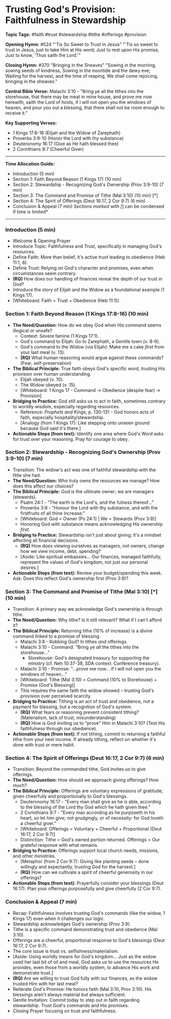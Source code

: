# Trusting God's Provision: Faithfulness in Stewardship

**Topic Tags:** #faith #trust #stewardship #tithe #offerings #provision

**Opening Hymn:** #524 "'Tis So Sweet to Trust in Jesus"
"'Tis so sweet to trust in Jesus, just to take Him at His word; Just to rest upon His promise, Just to know, 'Thus saith the Lord.'"

**Closing Hymn:** #370 "Bringing in the Sheaves"
"Sowing in the morning, sowing seeds of kindness, Sowing in the noontide and the dewy eve; Waiting for the harvest, and the time of reaping, We shall come rejoicing, bringing in the sheaves."

**Central Bible Verse:** Malachi 3:10 - "Bring ye all the tithes into the storehouse, that there may be meat in mine house, and prove me now herewith, saith the Lord of hosts, if I will not open you the windows of heaven, and pour you out a blessing, that there shall not be room enough to receive it."

**Key Supporting Verses:**
*   1 Kings 17:8-16 (Elijah and the Widow of Zarephath)
*   Proverbs 3:9-10 (Honor the Lord with thy substance)
*   Deuteronomy 16:17 (Give as He hath blessed thee)
*   2 Corinthians 9:7 (Cheerful Giver)

---

**Time Allocation Guide:**
*   Introduction (5 min)
*   Section 1: Faith Beyond Reason (1 Kings 17) (10 min)
*   Section 2: Stewardship - Recognizing God's Ownership (Prov 3:9-10) (7 min)
*   Section 3: The Command and Promise of Tithe (Mal 3:10) (10 min) [*]
*   Section 4: The Spirit of Offerings (Deut 16:17, 2 Cor 9:7) (6 min)
*   Conclusion & Appeal (7 min)
*Sections marked with [*] can be condensed if time is limited*

---

### Introduction (5 min)
-   Welcome & Opening Prayer
-   Introduce Topic: Faithfulness and Trust, specifically in managing God's resources.
-   Define Faith: More than belief, it's active trust leading to obedience (Heb 11:1, 6).
-   Define Trust: Relying on God's character and promises, even when circumstances seem contrary.
-   **(RQ)** How does our handling of finances reveal the depth of our trust in God?
-   Introduce the story of Elijah and the Widow as a foundational example (1 Kings 17).
-   [Whiteboard: Faith = Trust + Obedience (Heb 11:1)]

### Section 1: Faith Beyond Reason (1 Kings 17:8-16) (10 min)
-   **The Need/Question:** How do we obey God when His command seems illogical or unsafe?
    -   Context: Severe famine (1 Kings 17:1).
    -   God's command to Elijah: Go to Zarephath, a Gentile town (v. 8-9).
    -   God's command to the Widow (via Elijah): Make me a cake *first* from your last meal (v. 13).
    -   **(RQ)** What human reasoning would argue against these commands? (Fear, self-preservation)
-   **The Biblical Principle:** True faith obeys God's specific word, trusting His provision over human understanding.
    -   Elijah obeyed (v. 10).
    -   The Widow obeyed (v. 15).
    -   [Whiteboard: 1 Kings 17 - Command -> Obedience (despite fear) -> Provision]
-   **Bridging to Practice:** God still asks us to act in faith, sometimes contrary to worldly wisdom, especially regarding resources.
    -   Reference: *Prophets and Kings*, p. 130-131 - God honors acts of faith, especially hospitality/stewardship.
    -   [Analogy (from 1 Kings 17): Like stepping onto unseen ground because God said it's there.]
-   **Actionable Steps (from text):** Identify one area where God's Word asks for trust over your reasoning. Pray for courage to obey.

### Section 2: Stewardship - Recognizing God's Ownership (Prov 3:9-10) (7 min)
-   Transition: The widow's act was one of faithful stewardship with the little she had.
-   **The Need/Question:** Who truly owns the resources we manage? How does this affect our choices?
-   **The Biblical Principle:** God is the ultimate owner; we are managers (stewards).
    -   Psalm 24:1 - "The earth is the Lord's, and the fulness thereof..."
    -   Proverbs 3:9 - "Honour the Lord with thy substance, and with the firstfruits of all thine increase:"
    -   [Whiteboard: God = Owner (Ps 24:1) | We = Stewards (Prov 3:9)]
    -   Honoring God with substance means acknowledging His ownership *first*.
-   **Bridging to Practice:** Stewardship isn't just about giving; it's a mindset affecting all financial decisions.
    -   **(RQ)** How does viewing ourselves as managers, not owners, change how we view income, debt, spending?
    -   [Aside: Like spiritual embassies... Our finances, managed faithfully, represent the values of God's kingdom, not just our personal desires.]
-   **Actionable Steps (from text):** Review your budget/spending this week. Ask: Does this reflect God's ownership first (Prov 3:9)?

### Section 3: The Command and Promise of Tithe (Mal 3:10) [*] (10 min)
-   Transition: A primary way we acknowledge God's ownership is through tithe.
-   **The Need/Question:** Why tithe? Is it still relevant? What if I can't afford it?
-   **The Biblical Principle:** Returning tithe (10% of increase) is a divine command linked to a promise of blessing.
    -   Malachi 3:8 - Robbing God? In tithes *and* offerings.
    -   Malachi 3:10 - Command: "Bring ye *all* the tithes into the storehouse..."
        -   Storehouse: God's designated treasury for supporting the ministry (cf. Neh 10:37-38, SDA context: Conference treasury).
    -   Malachi 3:10 - Promise: "...prove me now... if I will not open you the windows of heaven..."
    -   [Whiteboard: Tithe (Mal 3:10) = Command (10% to Storehouse) + Promise (God's Blessing)]
    -   This requires the same faith the widow showed – trusting God's provision over perceived scarcity.
-   **Bridging to Practice:** Tithing is an act of trust and obedience, not a payment for blessing, but a recognition of God's system.
    -   **(RQ)** What fears or reasoning prevent consistent tithing? (Materialism, lack of trust, misunderstanding)
    -   **(RQ)** How is God inviting us to "prove" Him in Malachi 3:10? (Test His faithfulness through our obedience).
-   **Actionable Steps (from text):** If not tithing, commit to returning a faithful tithe from your next income. If already tithing, reflect on whether it's done with trust or mere habit.

### Section 4: The Spirit of Offerings (Deut 16:17, 2 Cor 9:7) (6 min)
-   Transition: Beyond the commanded tithe, God invites us to give offerings.
-   **The Need/Question:** How should we approach giving offerings? How much?
-   **The Biblical Principle:** Offerings are voluntary expressions of gratitude, given cheerfully and proportionally to God's blessings.
    -   Deuteronomy 16:17 - "Every man shall give as he is able, according to the blessing of the Lord thy God which he hath given thee."
    -   2 Corinthians 9:7 - "Every man according as he purposeth in his heart, so let him give; not grudgingly, or of necessity: for God loveth a cheerful giver."
    -   [Whiteboard: Offerings = Voluntary + Cheerful + Proportional (Deut 16:17, 2 Cor 9:7)]
    -   Distinction: Tithe = God's owned portion returned. Offerings = Our grateful response with what remains.
-   **Bridging to Practice:** Offerings support local church needs, missions, and other ministries.
    -   [Metaphor (from 2 Cor 9:7): Giving like planting seeds – done willingly and expectantly, trusting God for the harvest.]
    -   **(RQ)** How can we cultivate a spirit of cheerful generosity in our offerings?
-   **Actionable Steps (from text):** Prayerfully consider your blessings (Deut 16:17). Plan your offerings purposefully and give cheerfully (2 Cor 9:7).

### Conclusion & Appeal (7 min)
-   Recap: Faithfulness involves trusting God's commands (like the widow, 1 Kings 17) even when it challenges our logic.
-   Stewardship acknowledges God's ownership (Prov 3:9).
-   Tithe is a specific command demonstrating trust and obedience (Mal 3:10).
-   Offerings are a cheerful, proportional response to God's blessings (Deut 16:17, 2 Cor 9:7).
-   The core issue is trust vs. selfishness/materialism.
-   [Aside: Using worldly means for God's kingdom... Just as the widow used her last bit of oil and meal, God asks us to use the resources He provides, even those from a worldly system, to advance His work and demonstrate trust.]
-   **(RQ)** Are we willing to trust God fully with our finances, as the widow trusted Him with her last meal?
-   Reiterate God's Promise: He honors faith (Mal 3:10, Prov 3:10). His blessings aren't always material but always sufficient.
-   Gentle Invitation: Commit today to step out in faith regarding stewardship. Trust God's commands and His promises.
-   Closing Prayer focusing on trust and faithfulness.
